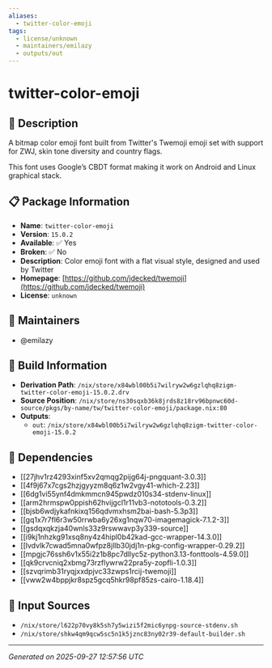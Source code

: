 ```yaml
---
aliases:
  - twitter-color-emoji
tags:
  - license/unknown
  - maintainers/emilazy
  - outputs/out
---
```


# twitter-color-emoji

## 📝 Description

A bitmap color emoji font built from Twitter's Twemoji emoji set
with support for ZWJ, skin tone diversity and country flags.

This font uses Google’s CBDT format making it work on Android and Linux graphical stack.


## 📋 Package Information

- **Name**: `twitter-color-emoji`
- **Version**: `15.0.2`
- **Available**: ✅ Yes
- **Broken**: ✅ No
- **Description**: Color emoji font with a flat visual style, designed and used by Twitter
- **Homepage**: [https://github.com/jdecked/twemoji](https://github.com/jdecked/twemoji)
- **License**: `unknown`
## 👥 Maintainers

- @emilazy


## 🔧 Build Information

- **Derivation Path**: `/nix/store/x84wbl00b5i7wilryw2w6gzlqhq8zigm-twitter-color-emoji-15.0.2.drv`
- **Source Position**: `/nix/store/ns30sqxb36k8jrds8z18rv96bpnwc60d-source/pkgs/by-name/tw/twitter-color-emoji/package.nix:80`
- **Outputs**:
  - `out`:  `/nix/store/x84wbl00b5i7wilryw2w6gzlqhq8zigm-twitter-color-emoji-15.0.2`

## 🔗 Dependencies

- [[27jhv1rz4293xinf5xv2qmqg2pijg64j-pngquant-3.0.3]]
- [[4f9j67x7cgs2hzjgyyzm8q6z1w2vgy41-which-2.23]]
- [[6dg1vi55ynf4dmkmmcn945pwdz010s34-stdenv-linux]]
- [[arm2hrmspw0ppish62hvijgcl1r11vb3-nototools-0.3.2]]
- [[bjsb6wdjykafnkixq156qdvmxhsm2bai-bash-5.3p3]]
- [[gq1x7r7fl6r3w50rrwba6y26xg1nqw70-imagemagick-7.1.2-3]]
- [[gsdqxqkzja40wnls33z9rswwavp3y339-source]]
- [[i9kj1nhzkg91xsq8ny4z4hipl0b42kad-gcc-wrapper-14.3.0]]
- [[lvdvlk7cwad5mna0wfpz8jllb30jdj1n-pkg-config-wrapper-0.29.2]]
- [[mpgjc76ssh6v1x55i2z1b8pc7dllyc5z-python3.13-fonttools-4.59.0]]
- [[qk9crvcniq2xbmg73rzflywrw22pra5y-zopfli-1.0.3]]
- [[szvqrimb31ryqjxxdpjvc33zwps1rcij-twemoji]]
- [[vww2w4bppjkr8spz5gcq5hkr98pf85zs-cairo-1.18.4]]

## 📁 Input Sources

- `/nix/store/l622p70vy8k5sh7y5wizi5f2mic6ynpg-source-stdenv.sh`
- `/nix/store/shkw4qm9qcw5sc5n1k5jznc83ny02r39-default-builder.sh`

---
*Generated on 2025-09-27 12:57:56 UTC*
